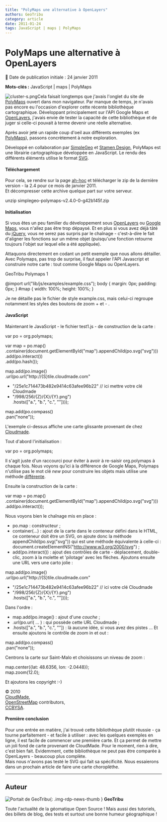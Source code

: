 ```yaml
---
title: "PolyMaps une alternative à OpenLayers"
authors: GeoTribu
category: article
date: 2011-01-24
tags: JavaScript | maps | PolyMaps
---
```


# PolyMaps une alternative à OpenLayers


:calendar: Date de publication initiale : 24 janvier 2011

**Mots-clés :** JavaScript | maps | PolyMaps


![cluster-s.png](http://geotribu.net/sites/default/files/Tuto/img/Blog/cluster-s.png)Cela faisait longtemps que j'avais l'onglet du site de [PolyMaps](http://polymaps.org/) ouvert dans mon navigateur. Par manque de temps, je n'avais pas encore eu l'occasion d'explorer cette récente bibliothèque cartographique. Développant principalement sur l'API Google Maps et [OpenLayers](http://openlayers.org/), j'avais envie de tester la capacité de cette bibliothèque et de juger si celle-ci pouvait à terme devenir une réelle alternative.  

Après avoir jeté un rapide coup d'oeil aux différents exemples (ex [PolyMaps](http://polymaps.org/ex/)), passons concrètement à notre exploration.

Développé en collaboration par [SimpleGeo](http://simplegeo.com/) et [Stamen Design](http://stamen.com/), PolyMaps est une librairie cartographique développée en JavaScript. Le rendu des différents éléments utilise le format [SVG](http://fr.wikipedia.org/wiki/Scalable_Vector_Graphics).

#### Téléchargement

Pour cela, se rendre sur la page [ah-hoc](http://polymaps.org/download.html) et télécharger le zip de la dernière version - la 2.4 pour ce mois de janvier 2011.  
Et décompresser cette archive quelque part sur votre serveur.

unzip simplegeo-polymaps-v2.4.0-0-g42b145f.zip

#### Initialisation

Si vous êtes un peu familier du développement sous [OpenLayers](http://www.openlayers.org/) ou [Google Maps](http://code.google.com/intl/fr-FR/apis/maps/index.html), vous n'allez pas être trop dépaysé. Et en plus si vous avez déjà tâté du [jQuery](http://jquery.com/), vous ne serez pas surpris par le chaînage - c'est-à-dire le fait d'aligner les fonctions sur un même objet (puisqu'une fonction retourne toujours l'objet sur lequel elle a été appliquée).  

Attaquons directement en codant un petit exemple que nous allons détailler. Avec Polymaps, pas trop de surprise, il faut appeler l'API Javascript et construire notre carte : tout comme Google Maps ou OpenLayers.




GeoTribu Polymaps 1

@import url("lib/js/examples/example.css"); body { margin: 0px; padding: 0px; } #map { width: 100%; height: 100%; }  






Je ne détaille pas le fichier de style example.css, mais celui-ci regroupe notamment les styles des boutons de zoom + et - .  


#### JavaScript

Maintenant le JavaScript - le fichier test1.js - de construction de la carte :


var po = org.polymaps;

var map = po.map()  
.container(document.getElementById("map").appendChild(po.svg("svg")))  
.add(po.interact())  
.add(po.hash());

map.add(po.image()  
.url(po.url("http://{S}tile.cloudmade.com"  
+ "/25e1c714473b482e9414c63afee96b22" // ici mettre votre clé Cloudmade  
+ "/998/256/{Z}/{X}/{Y}.png")  
.hosts(["a.", "b.", "c.", ""])));

map.add(po.compass()  
.pan("none"));  


L'exemple ci-dessus affiche une carte glissante provenant de chez [Cloudmade](http://cloudmade.com/).  

Tout d'abord l'initialisation :


var po = org.polymaps;  


Il s'agit juste d'un raccourci pour éviter à avoir à re-saisir org.polymaps à chaque fois. Nous voyons qu'ici à la différence de Google Maps, Polymaps n'utilise pas le mot clé *new* pour construire les objets mais utilise une méthode [différente](http://fr.wikipedia.org/wiki/Fabrique_(patron_de_conception)).  

Ensuite la construction de la carte :


var map = po.map()  
.container(document.getElementById("map").appendChild(po.svg("svg")))  
.add(po.interact());  


Nous voyons bien le chaînage mis en place :

* po.map : constructeur ;
* container(...) : ajout de la carte dans le conteneur défini dans le HTML, ce conteneur doit être un SVG, on ajoute donc la méthode appendChild(po.svg("svg")) qui est une méthode équivalente à celle-ci : document.createElementNS("<http://www.w3.org/2000/svg>") ;
* add(po.interact()) : ajout des contrôles de carte - déplacement, double-clic, zoom à la molette et 'pilotage' avec les flèches.
Ajoutons ensuite une URL vers une carto jolie :


map.add(po.image()  
.url(po.url("http://{S}tile.cloudmade.com"  
+ "/25e1c714473b482e9414c63afee96b22" // ici votre clé Cloudmade  
+ "/998/256/{Z}/{X}/{Y}.png")  
.hosts(["a.", "b.", "c.", ""])));  


Dans l'ordre :

* map.add(po.image() : ajout d'une *couche* ;
* .url(po.url( ... ) : qui possède cette URL Cloudmade ;
* .hosts(["a.", "b.", "c.", ""]) : là aucune idée, si vous avez des pistes ...
Et ensuite ajoutons le contrôle de zoom in et out :


map.add(po.compass()  
.pan("none"));  


Centrons la carte sur Saint-Malo et choisissons un niveau de zoom :


map.center({lat: 48.6356, lon: -2.0448});  
map.zoom(12.0);  


Et ajoutons les copyright :-)



© 2010  
[CloudMade](http://www.cloudmade.com/),  
[OpenStreetMap](http://www.openstreetmap.org/) contributors,  
[CCBYSA](http://creativecommons.org/licenses/by-sa/2.0/).  





#### Première conclusion

Pour une entrée en matière, j'ai trouvé cette bibliothèque plutôt réussie - ça tourne parfaitement - et facile à utiliser : avec les quelques exemples en ligne, il est facile de commencer une première carte. Et ça permet de mettre un joli fond de carte provenant de CloudMade. Pour le moment, rien à dire, c'est bien fait. Evidemment, cette bibliothèque ne peut pas être comparée à OpenLayers - beaucoup plus complète.  
Mais nous n'avons pas testé le SVG qui fait sa spécificité. Nous essaierons dans un prochain article de faire une carte choroplèthe.



----

## Auteur

![Portait de GeoTribu](https://cdn.geotribu.fr/images/internal/charte/geotribu\_logo\_64x64.png){: .img-rdp-news-thumb }
**GeoTribu**

Toute l'actualité de la géomatique Open Source ! Mais aussi des tutoriels, des billets de blog, des tests et surtout une bonne humeur géographique !
